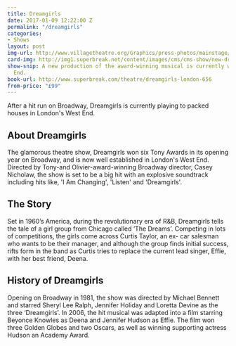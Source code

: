 ```yaml
---
title: Dreamgirls
date: 2017-01-09 12:22:00 Z
permalink: "/dreamgirls"
categories:
- Shows
layout: post
img-url: http://www.villagetheatre.org/Graphics/press-photos/mainstage/dreamgirls/dreamgirls-press9-web.jpg
card-img: http://img1.superbreak.net/content/images/cms/cms-show/new-dramgirls-logo-oct17.jpg
show-snip: A new production of the award-winning musical is currently wowing the West
  End.
book-url: http://www.superbreak.com/theatre/dreamgirls-london-656
from-price: "£99"
---
```


After a hit run on Broadway, Dreamgirls is currently playing to packed houses in London's West End.

## About Dreamgirls

The glamorous theatre show, Dreamgirls won six Tony Awards in its opening year on Broadway, and is now well established in London's West End. Directed by Tony-and Olivier-award-winning Broadway director, Casey Nicholaw, the show is set to be a big hit with an explosive soundtrack including hits like, 'I Am Changing', 'Listen' and 'Dreamgirls'.

## The Story

Set in 1960’s America, during the revolutionary era of R&B, Dreamgirls tells the tale of a girl group from Chicago called ‘The Dreams’. Competing in lots of competitions, the girls come across Curtis Taylor, an ex- car salesman who wants to be their manager, and although the group finds initial success, rifts form in the band as Curtis tries to replace the current lead singer, Effie, with her best friend, Deena.

## History of Dreamgirls

Opening on Broadway in 1981, the show was directed by Michael Bennett and starred Sheryl Lee Ralph, Jennifer Holiday and Loretta Devine as the three ‘Dreamgirls’. In 2006, the hit musical was adapted into a film starring Beyonce Knowles as Deena and Jennifer Hudson as Effie. The film won three Golden Globes and two Oscars, as well as winning supporting actress Hudson an Academy Award.

